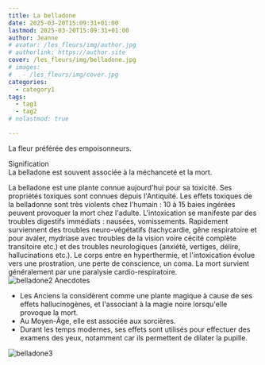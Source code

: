 ```yaml
---
title: La belladone
date: 2025-03-20T15:09:31+01:00
lastmod: 2025-03-20T15:09:31+01:00
author: Jeanne
# avatar: /les_fleurs/img/author.jpg
# authorlink: https://author.site
cover: /les_fleurs/img/belladone.jpg
# images:
#   - /les_fleurs/img/cover.jpg
categories:
  - category1
tags:
  - tag1
  - tag2
# nolastmod: true

---
```



La fleur préférée des empoisonneurs.
<!--more-->
Signification  
La belladone est souvent associée à la méchanceté et la mort.  

La belladone est une plante connue aujourd'hui pour sa toxicité. Ses propriétés toxiques sont connues depuis l'Antiquité.
Les effets toxiques de la belladonne sont très violents chez l'humain : 10 à 15 baies ingérées peuvent provoquer la mort chez l'adulte. L'intoxication se manifeste par des troubles digestifs immédiats : nausées, vomissements. Rapidement surviennent des troubles neuro-végétatifs (tachycardie, gêne respiratoire et pour avaler, mydriase avec troubles de la vision voire cécité complète transitoire etc.) et des troubles neurologiques (anxiété, vertiges, délire, hallucinations etc.). Le corps entre en hyperthermie, et l'intoxication évolue vers une prostration, une perte de conscience, un coma. La mort survient généralement par une paralysie cardio-respiratoire.   
![belladone2](/les_fleurs/img/belladone2.jpg)
Anecdotes  
- Les Anciens la considèrent comme une plante magique à cause de ses effets hallucinogènes, et l'associant à la magie noire lorsqu'elle provoque la mort. 
- Au Moyen-Âge, elle est associée aux sorcières. 
- Durant les temps modernes, ses effets sont utilisés pour effectuer des examens des yeux, notamment car ils permettent de dilater la pupille.   

![belladone3](/les_fleurs/img/belladone3.jpg)
